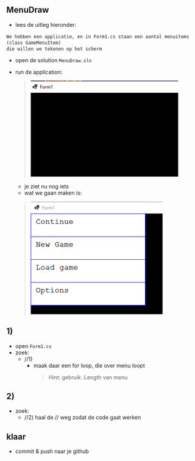 

## MenuDraw

- lees de uitleg hieronder:
```
We hebben een applicatie, en in Form1.cs staan een aantal menuitems (class GameMenuItem)
die willen we tekenen op het scherm
```


- open de solution `MenuDraw.sln`

- run de application:
    > ![](img/nomenu.PNG)
    - je ziet nu nog iets
    - wat we gaan maken is:
    > ![](img/menu.PNG)
        


## 1)

- open `Form1.cs`
- zoek:
    - //1) 
        -  maak daar een for loop, die over menu loopt
            > Hint: gebruik .Length van menu

## 2)

- zoek:
    - //2) haal de // weg zodat de code gaat werken

## klaar

- commit & push naar je github        